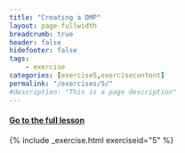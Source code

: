 ```yaml
---
title: "Creating a DMP"
layout: page-fullwidth
breadcrumb: true
header: false
hidefooter: false
tags:
    - exercise
categories: [exercise5,exercisecontent]
permalink: "/exercises/5/"
#description: "This is a page description"
---
```

<h4><a href="{{ site.url }}{{ site.baseurl }}/modules/1/c">Go to the full lesson</a></h4>
{% include _exercise.html exerciseid="5" %}
